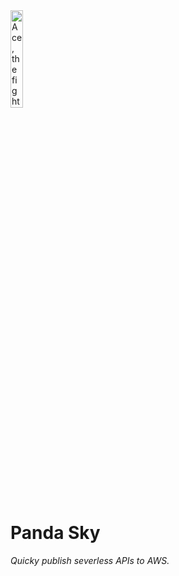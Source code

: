 <img alt="Ace, the fighter pilot Panda." src="./logo.jpg" width="20%"/>

# Panda Sky

_Quicky publish severless APIs to AWS._



